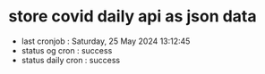 # store covid daily api as json data

- last cronjob : Saturday, 25 May 2024 13:12:45
- status og cron : success
- status daily cron : success
      
      